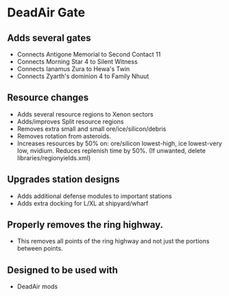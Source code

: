# DeadAir Gate

## Adds several gates
- Connects Antigone Memorial to Second Contact 11
- Connects Morning Star 4 to Silent Witness
- Connects Ianamus Zura to Hewa's Twin
- Connects Zyarth's dominion 4 to Family Nhuut
## Resource changes
- Adds several resource regions to Xenon sectors
- Adds/improves Split resource regions
- Removes extra small and small ore/ice/silicon/debris
- Removes rotation from asteroids.
- Increases resources by 50% on: ore/silicon lowest-high, ice lowest-very low, nvidium. Reduces replenish time by 50%. (If unwanted, delete libraries/regionyields.xml)
## Upgrades station designs
- Adds additional defense modules to important stations
- Adds extra docking for L/XL at shipyard/wharf

## Properly removes the ring highway.
- This removes all points of the ring highway and not just the portions between points.

## Designed to be used with
- DeadAir mods
